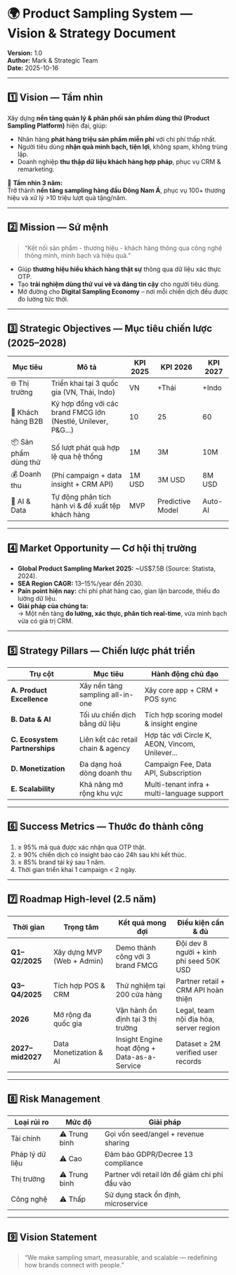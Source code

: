 # 🌍 Product Sampling System — Vision & Strategy Document  
**Version:** 1.0  
**Author:** Mark & Strategic Team  
**Date:** 2025-10-16  

---

## 1️⃣ Vision — Tầm nhìn
Xây dựng **nền tảng quản lý & phân phối sản phẩm dùng thử (Product Sampling Platform)** hiện đại, giúp:
- Nhãn hàng **phát hàng triệu sản phẩm miễn phí** với chi phí thấp nhất.  
- Người tiêu dùng **nhận quà minh bạch, tiện lợi**, không spam, không trùng lặp.  
- Doanh nghiệp **thu thập dữ liệu khách hàng hợp pháp**, phục vụ CRM & remarketing.  

🎯 **Tầm nhìn 3 năm:**  
Trở thành **nền tảng sampling hàng đầu Đông Nam Á**, phục vụ 100+ thương hiệu và xử lý >10 triệu lượt quà tặng/năm.

---

## 2️⃣ Mission — Sứ mệnh
> “Kết nối sản phẩm - thương hiệu - khách hàng thông qua công nghệ thông minh, minh bạch và hiệu quả.”

- Giúp **thương hiệu hiểu khách hàng thật sự** thông qua dữ liệu xác thực OTP.  
- Tạo **trải nghiệm dùng thử vui vẻ và đáng tin cậy** cho người tiêu dùng.  
- Mở đường cho **Digital Sampling Economy** – nơi mỗi chiến dịch đều được đo lường tức thời.

---

## 3️⃣ Strategic Objectives — Mục tiêu chiến lược (2025–2028)

| Mục tiêu | Mô tả | KPI 2025 | KPI 2026 | KPI 2027 |
|-----------|-------|-----------|-----------|-----------|
| 🌐 Thị trường | Triển khai tại 3 quốc gia (VN, Thái, Indo) | VN | +Thái | +Indo |
| 🤝 Khách hàng B2B | Ký hợp đồng với các brand FMCG lớn (Nestlé, Unilever, P&G...) | 10 | 25 | 60 |
| 📦 Sản phẩm dùng thử | Số lượt phát quà hợp lệ qua hệ thống | 1M | 3M | 10M |
| 💰 Doanh thu | (Phí campaign + data insight + CRM API) | 1M USD | 3M USD | 8M USD |
| 🤖 AI & Data | Tự động phân tích hành vi & đề xuất tệp khách hàng | MVP | Predictive Model | Auto-AI |

---

## 4️⃣ Market Opportunity — Cơ hội thị trường
- **Global Product Sampling Market 2025:** ~US$7.5B (Source: Statista, 2024).  
- **SEA Region CAGR:** 13–15%/year đến 2030.  
- **Pain point hiện nay:** chi phí phát hàng cao, gian lận barcode, thiếu đo lường dữ liệu.  
- **Giải pháp của chúng ta:**  
  → Một nền tảng **đo lường, xác thực, phân tích real-time**, vừa minh bạch vừa có giá trị CRM.

---

## 5️⃣ Strategy Pillars — Chiến lược phát triển

| Trụ cột | Mục tiêu | Hành động chủ đạo |
|----------|-----------|-------------------|
| **A. Product Excellence** | Xây nền tảng sampling all-in-one | Xây core app + CRM + POS sync |
| **B. Data & AI** | Tối ưu chiến dịch bằng dữ liệu | Tích hợp scoring model & insight engine |
| **C. Ecosystem Partnerships** | Liên kết các retail chain & agency | Hợp tác với Circle K, AEON, Vincom, Unilever... |
| **D. Monetization** | Đa dạng hoá dòng doanh thu | Campaign Fee, Data API, Subscription |
| **E. Scalability** | Khả năng mở rộng khu vực | Multi-tenant infra + multi-language support |

---

## 6️⃣ Success Metrics — Thước đo thành công
1. ≥ 95% mã quà được xác nhận qua OTP thật.  
2. ≥ 90% chiến dịch có insight báo cáo 24h sau khi kết thúc.  
3. ≥ 85% brand tái ký sau 1 năm.  
4. Thời gian triển khai 1 campaign < 2 ngày.  

---

## 7️⃣ Roadmap High-level (2.5 năm)

| Thời gian | Trọng tâm | Kết quả mong đợi | Điều kiện cần & đủ |
|------------|------------|------------------|--------------------|
| **Q1–Q2/2025** | Xây dựng MVP (Web + Admin) | Demo thành công với 3 brand FMCG | Đội dev 8 người + kinh phí seed 50K USD |
| **Q3–Q4/2025** | Tích hợp POS & CRM | Thử nghiệm tại 200 cửa hàng | Partner retail + CRM API hoàn thiện |
| **2026** | Mở rộng đa quốc gia | Vận hành ổn định tại 3 thị trường | Legal, team nội địa hóa, server region |
| **2027–mid2027** | Data Monetization & AI | Insight Engine hoạt động + Data-as-a-Service | Dataset ≥ 2M verified user records |

---

## 8️⃣ Risk Management
| Loại rủi ro | Mức độ | Giải pháp |
|--------------|---------|------------|
| Tài chính | ⚠️ Trung bình | Gọi vốn seed/angel + revenue sharing |
| Pháp lý dữ liệu | ⚠️ Cao | Đảm bảo GDPR/Decree 13 compliance |
| Thị trường | ⚠️ Trung bình | Partner với retail lớn để giảm chi phí đầu vào |
| Công nghệ | ⚠️ Thấp | Sử dụng stack ổn định, microservice |

---

## 9️⃣ Vision Statement
> “We make sampling smart, measurable, and scalable — redefining how brands connect with people.”
